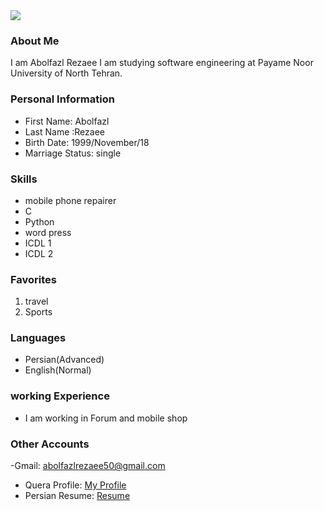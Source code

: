 <img src="https://avatars.githubusercontent.com/u/83268942?s=400&u=79dbdf4364b7cf6cda002af33265aef8e7fec6af&v=4"/>

### About Me

I am   Abolfazl Rezaee
I am studying software engineering at Payame Noor University of North Tehran.

### Personal Information

- First Name: Abolfazl 
- Last Name :Rezaee
- Birth Date: 1999/November/18
- Marriage Status: single

### Skills

+ mobile phone repairer
+ C
+ Python
+ word press
+ ICDL 1
+ ICDL 2

### Favorites


<ol>
  <li> travel </li>
  <li> Sports</li>
</ol>

### Languages

- Persian(Advanced)
- English(Normal)

### working Experience

- I am working in Forum and mobile shop

### Other Accounts
-Gmail: abolfazlrezaee50@gmail.com
- Quera Profile: <a href="https://quera.ir/profile/abolfazlrezaee ">My Profile</a>
-   Persian Resume: <a href="https://abolfazlrzii.github.io/Resume-farsi/"> Resume </a>
